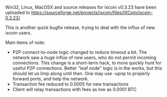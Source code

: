 Win32, Linux, MacOSX and source releases for ixcoin v0.3.23 have been uploaded to
https://sourceforge.net/projects/ixcoin/files/IXCoin/ixcoin-0.3.23/

This is another quick bugfix release, trying to deal with the influx of new ixcoin users.

Main items of note:

* P2P connect-to-node logic changed to reduce timeout a bit.  The network saw a huge influx of new users, who do not permit incoming connections.  This change is a short-term hack, to more quickly hunt for useful P2P connections.  Better "leaf node" logic is in the works, but this should let us limp along until then.  One may use -upnp to properly forward ports, and help the network.
* Transaction fee reduced to 0.0005 for new transactions
* Client will relay transactions with fees as low as 0.0001 BTC
